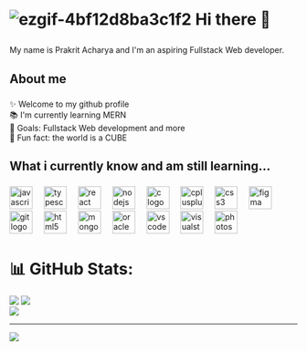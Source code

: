 <h1>
  
  ![ezgif-4bf12d8ba3c1f2](https://github.com/user-attachments/assets/ec544576-e4ae-4355-b7bd-6e3df54ce5fd) Hi there 
  👋 </h1>


 <p align="left">My name is Prakrit Acharya and I'm an aspiring Fullstack Web developer.</p> 
 


<h2 align="left">About me</h2>

###

<p align="left">✨ Welcome to my github profile<br>📚 I'm currently learning MERN  <br>🎯 Goals: Fullstack Web development and more <br>🎲 Fun fact: the world is a CUBE </p>

###

<h2 align="left">What i currently know and am still learning...</h2>

###

<div align="left">
  <img src="https://cdn.jsdelivr.net/gh/devicons/devicon/icons/javascript/javascript-original.svg" height="40" alt="javascript logo"  />
  <img width="12" />
  <img src="https://cdn.jsdelivr.net/gh/devicons/devicon/icons/typescript/typescript-original.svg" height="40" alt="typescript logo"  />
  <img width="12" />
  <img src="https://cdn.jsdelivr.net/gh/devicons/devicon/icons/react/react-original.svg" height="40" alt="react logo"  />
  <img width="12" />
  <img src="https://cdn.jsdelivr.net/gh/devicons/devicon/icons/nodejs/nodejs-original.svg" height="40" alt="nodejs logo"  />
  <img width="12" />
  <img src="https://cdn.jsdelivr.net/gh/devicons/devicon/icons/c/c-original.svg" height="40" alt="c logo"  />
  <img width="12" />
  <img src="https://cdn.jsdelivr.net/gh/devicons/devicon/icons/cplusplus/cplusplus-original.svg" height="40" alt="cplusplus logo"  />
  <img width="12" />
  <img src="https://cdn.jsdelivr.net/gh/devicons/devicon/icons/css3/css3-original.svg" height="40" alt="css3 logo"  />
  <img width="12" />
  <img src="https://cdn.jsdelivr.net/gh/devicons/devicon/icons/figma/figma-original.svg" height="40" alt="figma logo"  />
  <img width="12" />
  <img src="https://cdn.jsdelivr.net/gh/devicons/devicon/icons/git/git-original.svg" height="40" alt="git logo"  />
  <img width="12" />
  <img src="https://cdn.jsdelivr.net/gh/devicons/devicon/icons/html5/html5-original.svg" height="40" alt="html5 logo"  />
  <img width="12" />
  <img src="https://cdn.jsdelivr.net/gh/devicons/devicon/icons/mongodb/mongodb-original.svg" height="40" alt="mongodb logo"  />
  <img width="12" />
  <img src="https://cdn.jsdelivr.net/gh/devicons/devicon/icons/oracle/oracle-original.svg" height="40" alt="oracle logo"  />
  <img width="12" />
  <img src="https://cdn.jsdelivr.net/gh/devicons/devicon/icons/vscode/vscode-original.svg" height="40" alt="vscode logo"  />
  <img width="12" />
  <img src="https://cdn.jsdelivr.net/gh/devicons/devicon/icons/visualstudio/visualstudio-plain.svg" height="40" alt="visualstudio logo"  />
  <img width="12" />
  <img src="https://cdn.jsdelivr.net/gh/devicons/devicon/icons/photoshop/photoshop-plain.svg" height="40" alt="photoshop logo"  />
</div>

# 📊 GitHub Stats:
![](https://github-readme-stats.vercel.app/api?username=Prakrii&theme=dark&hide_border=false&include_all_commits=false&count_private=false) ![](https://github-readme-stats.vercel.app/api/top-langs/?username=Prakrii&theme=dark&hide_border=false&include_all_commits=false&count_private=false&layout=compact)<br/>
![](https://nirzak-streak-stats.vercel.app/?user=Prakrii&theme=dark&hide_border=false)


---
[![](https://visitcount.itsvg.in/api?id=Prakrii&icon=0&color=0)](https://visitcount.itsvg.in)

<!-- Proudly created with GPRM ( https://gprm.itsvg.in ) -->
###
